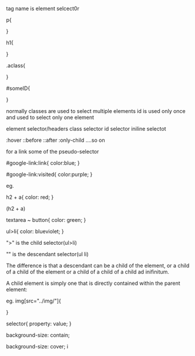 <!--  -->
<!-- SELECTOR -->
<!-- element selsector -->
tag name is element selcect0r

p{

}

h1{

}


<!-- class selector -->

.aclass{

}

<!-- ID selector -->
#someID{

}

<!-- when we shold use id and class -->
normally classes are used to select multiple elements
id is used only once and used to select only one element

<!-- priority of selection -->
element selector/headers
class selector
id selector
iniline selectot
<!-- eg. inline selector overrides above selector -->
<!-- eg. id selector overrides class,element -->


<!-- pseudo-selectors -->
:hover
::before
::after
:only-child
....so on

for a link some of the pseudo-selector
<!-- show link in color blue as the page is not visited -->
#google-link:link{
    color:blue;
}

<!-- after page visited the color is changed to purple -->
#google-link:visited{
    color:purple;
}



<!--  -->
<!-- Advanced Selector -->
<!--  -->
eg.

h2 + a{
    color: red;
}

 <!-- change the anchor links color red that comes after every h2 --> (h2 + a)

<!-- /* every butto after text area but under same parent element */ -->
textarea ~ button{
    color: green;
}

<!-- /* every single li inside of ul change color to blueviolet*/ -->
ul>li{
    color: blueviolet;
}
<!-- -----------------------------IMPORTANCE -->

">" is the child selector(ul>li)

"" is the descendant selector(ul li)

The difference is that a descendant can be a child of the element, or a child of a child of the element or a child of a child of a child ad inifinitum.

A child element is simply one that is directly contained within the parent element:

<foo> <!-- parent -->
  <bar> <!-- child of foo, descendant of foo -->
    <baz> <!-- descendant of foo -->
    </baz>
  </bar>
</foo>


<!-- other seector -->
eg. img[src="../img/"]{

}
<!--selectingElement[attribute = value]  -->



<!-- CSS general rules -->
selector{
    property: value;
}

<!--background  -->
background-size: contain; 
<!-- it stretch the image with constant proportion -->

background-size: cover; i
<!-- it fills the div with image nut doesnot care about proportion, it will simply remove the part that goes out of div while stretching -->


